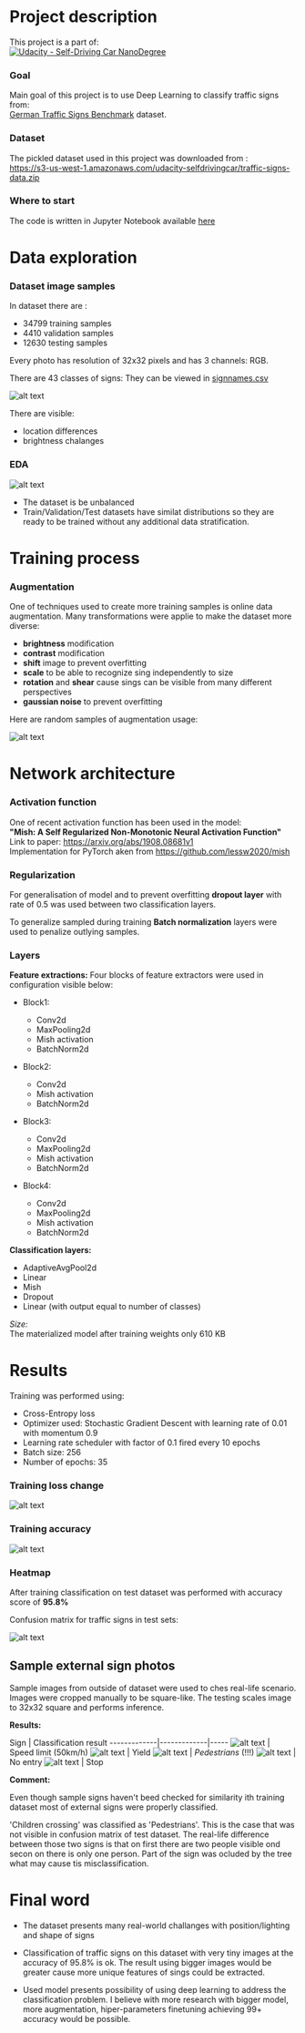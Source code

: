 # Project description

This project is a part of:  
 [![Udacity - Self-Driving Car NanoDegree](https://s3.amazonaws.com/udacity-sdc/github/shield-carnd.svg)](http://www.udacity.com/drive)

### Goal

Main goal of this project is to use Deep Learning to classify traffic signs from:  
[German Traffic Signs Benchmark](http://benchmark.ini.rub.de/?section=gtsrb&subsection=dataset) dataset.


### Dataset

The pickled dataset used in this project was downloaded from :  
https://s3-us-west-1.amazonaws.com/udacity-selfdrivingcar/traffic-signs-data.zip

### Where to start

The code is written in Jupyter Notebook available [here](./TrafficSignsClassifier.ipynb)

# Data exploration

### Dataset image samples

In dataset there are :
- 34799 training samples
- 4410 validation samples
- 12630 testing samples 

Every photo has resolution of 32x32 pixels and has 3 channels: RGB.

There are 43 classes of signs: They can be viewed in [signnames.csv](signnames.csv)

![alt text](/images/output_19_0.png)

There are visible:
- location differences
- brightness chalanges

### EDA
![alt text](/images/output_21_0.png)

* The dataset is be unbalanced
* Train/Validation/Test datasets have similat distributions so they are ready to be trained without any additional data stratification.

# Training process

### Augmentation

One of techniques used to create more training samples is online data augmentation. Many transformations were applie to make the dataset more diverse:
- **brightness** modification
- **contrast** modification
- **shift** image to prevent overfitting
- **scale** to be able to recognize sing independently to size
- **rotation** and **shear** cause sings can be visible from many different perspectives
- **gaussian noise** to prevent overfitting

Here are random samples of augmentation usage:

![alt text](/images/output_28_0.png)

# Network architecture

### Activation function

One of recent activation function has been used in the model:  
**"Mish: A Self Regularized Non-Monotonic Neural Activation Function"**  
Link to paper: https://arxiv.org/abs/1908.08681v1  
Implementation for PyTorch aken from https://github.com/lessw2020/mish  

### Regularization

For generalisation of model and to prevent overfitting **dropout layer** with rate of 0.5 was used between two classification layers.

To generalize sampled during training **Batch normalization** layers were used to penalize outlying samples.

### Layers

**Feature extractions:**
Four blocks of feature extractors were used in configuration visible below:
- Block1:
    - Conv2d
    - MaxPooling2d
    - Mish activation
    - BatchNorm2d

- Block2:
    - Conv2d
    - Mish activation
    - BatchNorm2d

- Block3:
    - Conv2d
    - MaxPooling2d
    - Mish activation
    - BatchNorm2d

- Block4:
    - Conv2d
    - MaxPooling2d
    - Mish activation
    - BatchNorm2d

**Classification layers:**
- AdaptiveAvgPool2d
- Linear 
- Mish
- Dropout
- Linear (with output equal to number of classes)

*Size:*  
The materialized model after training weights only 610 KB


# Results

Training was performed using:
- Cross-Entropy loss
- Optimizer used: Stochastic Gradient Descent with learning rate of 0.01 with momentum 0.9
- Learning rate scheduler with factor of 0.1 fired every 10 epochs
- Batch size: 256
- Number of epochs: 35

### Training loss change
![alt text](/images/output_57_1.png)

### Training accuracy
![alt text](/images/output_58_1.png)

### Heatmap

After training classification on test dataset was performed with accuracy score of **95.8%**

Confusion matrix for traffic signs in test sets:

![alt text](/images/output_61_1.png)

## Sample external sign photos

Sample images from outside of dataset were used to ches real-life scenario.  
Images were cropped manually to be square-like. The testing scales image to 32x32 square and performs inference.

**Results:**

 Sign        | Classification result 
-------------|-------------|-----
 ![alt text](/images/output_63_1.png) | Speed limit (50km/h)
 ![alt text](/images/output_63_3.png) | Yield 
 ![alt text](/images/output_63_5.png) | *Pedestrians* (!!!) 
 ![alt text](/images/output_63_7.png) | No entry
 ![alt text](/images/output_63_9.png) | Stop


**Comment:**

Even though sample signs haven't beed checked for similarity ith training dataset most of external signs were properly classified.

'Children crossing' was classified as 'Pedestrians'. This is the case that was not visible in confusion matrix of test dataset. The real-life difference between those two signs is that on first there are two people visible ond secon on there is only one person. Part of the sign was ocluded by the tree what may cause tis misclassification.

# Final word
- The dataset presents many real-world challanges with position/lighting and shape of signs

- Classification of traffic signs on this dataset with very tiny images at the accuracy of 95.8% is ok. The result using bigger images would be greater cause more unique features of sings could be extracted.

- Used model presents possibility of using deep learning to address the classification problem. I believe with more research with bigger model, more augmentation, hiper-parameters finetuning achieving 99+ accuracy would be possible.